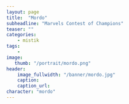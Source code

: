 ```yaml
---
layout: page
title:  "Mordo"
subheadline: "Marvels Contest of Champions"
teaser: ""
categories:
    - mistik
tags:
    -
image:
   thumb: "/portrait/mordo.png"
header:
    image_fullwidth: "/banner/mordo.jpg"
    caption: 
    caption_url:    
character: "mordo"
---
```

